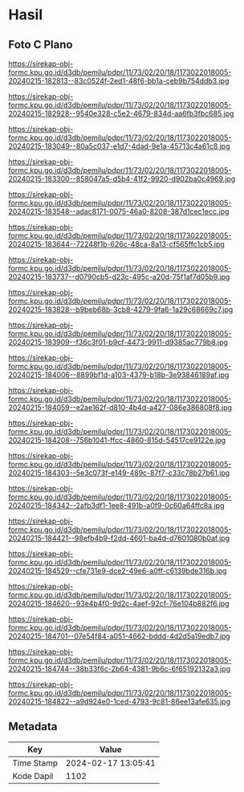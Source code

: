 # Hasil

## Foto C Plano

https://sirekap-obj-formc.kpu.go.id/d3db/pemilu/pdpr/11/73/02/20/18/1173022018005-20240215-182813--83c0524f-2ed1-48f6-bb1a-ceb9b754ddb3.jpg

https://sirekap-obj-formc.kpu.go.id/d3db/pemilu/pdpr/11/73/02/20/18/1173022018005-20240215-182928--9540e328-c5e2-4679-834d-aa6fb3fbc685.jpg

https://sirekap-obj-formc.kpu.go.id/d3db/pemilu/pdpr/11/73/02/20/18/1173022018005-20240215-183049--80a5c037-e1d7-4dad-9e1a-45713c4a61c8.jpg

https://sirekap-obj-formc.kpu.go.id/d3db/pemilu/pdpr/11/73/02/20/18/1173022018005-20240215-183300--858047a5-d5b4-41f2-9920-d902ba0c4969.jpg

https://sirekap-obj-formc.kpu.go.id/d3db/pemilu/pdpr/11/73/02/20/18/1173022018005-20240215-183548--adac8171-0075-46a0-8208-387d1cec1ecc.jpg

https://sirekap-obj-formc.kpu.go.id/d3db/pemilu/pdpr/11/73/02/20/18/1173022018005-20240215-183644--72248f1b-626c-48ca-8a13-cf565ffc1cb5.jpg

https://sirekap-obj-formc.kpu.go.id/d3db/pemilu/pdpr/11/73/02/20/18/1173022018005-20240215-183737--d0790cb5-d23c-495c-a20d-75f1af7d05b9.jpg

https://sirekap-obj-formc.kpu.go.id/d3db/pemilu/pdpr/11/73/02/20/18/1173022018005-20240215-183828--b9beb68b-3cb8-4279-9fa6-1a29c68669c7.jpg

https://sirekap-obj-formc.kpu.go.id/d3db/pemilu/pdpr/11/73/02/20/18/1173022018005-20240215-183909--f36c3f01-b9cf-4473-9911-d9385ac779b8.jpg

https://sirekap-obj-formc.kpu.go.id/d3db/pemilu/pdpr/11/73/02/20/18/1173022018005-20240215-184006--8899bf1d-a103-4379-b18b-3e93846189af.jpg

https://sirekap-obj-formc.kpu.go.id/d3db/pemilu/pdpr/11/73/02/20/18/1173022018005-20240215-184059--e2ae162f-d810-4b4d-a427-086e386808f8.jpg

https://sirekap-obj-formc.kpu.go.id/d3db/pemilu/pdpr/11/73/02/20/18/1173022018005-20240215-184208--756b1041-ffcc-4860-815d-54517ce9122e.jpg

https://sirekap-obj-formc.kpu.go.id/d3db/pemilu/pdpr/11/73/02/20/18/1173022018005-20240215-184303--5e3c073f-e149-489c-87f7-c33c78b27b61.jpg

https://sirekap-obj-formc.kpu.go.id/d3db/pemilu/pdpr/11/73/02/20/18/1173022018005-20240215-184342--2afb3df1-1ee8-491b-a0f9-0c60a64ffc8a.jpg

https://sirekap-obj-formc.kpu.go.id/d3db/pemilu/pdpr/11/73/02/20/18/1173022018005-20240215-184421--98efb4b9-f2dd-4601-ba4d-d7601080b0af.jpg

https://sirekap-obj-formc.kpu.go.id/d3db/pemilu/pdpr/11/73/02/20/18/1173022018005-20240215-184529--cfe731e9-dce2-49e6-a0ff-c6139bde316b.jpg

https://sirekap-obj-formc.kpu.go.id/d3db/pemilu/pdpr/11/73/02/20/18/1173022018005-20240215-184620--93e4b4f0-9d2c-4aef-92cf-76e104b882f6.jpg

https://sirekap-obj-formc.kpu.go.id/d3db/pemilu/pdpr/11/73/02/20/18/1173022018005-20240215-184701--07e54f84-a051-4662-bddd-4d2d5a19edb7.jpg

https://sirekap-obj-formc.kpu.go.id/d3db/pemilu/pdpr/11/73/02/20/18/1173022018005-20240215-184744--38b33f6c-2b64-4381-9b6c-6f65192132a3.jpg

https://sirekap-obj-formc.kpu.go.id/d3db/pemilu/pdpr/11/73/02/20/18/1173022018005-20240215-184822--a9d924e0-1ced-4793-9c81-86ee13afe635.jpg


## Metadata

| Key        | Value               |
| ---------- | ------------------- |
| Time Stamp | 2024-02-17 13:05:41 |
| Kode Dapil | 1102                |



